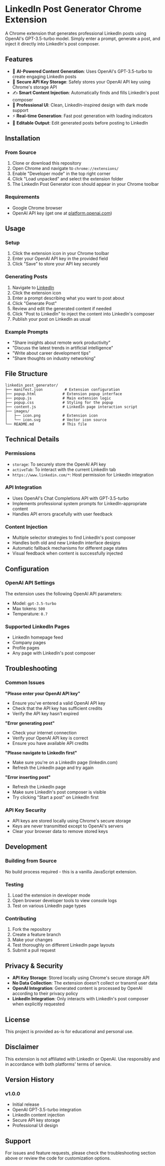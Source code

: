 # LinkedIn Post Generator Chrome Extension

A Chrome extension that generates professional LinkedIn posts using OpenAI's GPT-3.5-turbo model. Simply enter a prompt, generate a post, and inject it directly into LinkedIn's post composer.

## Features

- 🤖 **AI-Powered Content Generation**: Uses OpenAI's GPT-3.5-turbo to create engaging LinkedIn posts
- 🔐 **Secure API Key Storage**: Safely stores your OpenAI API key using Chrome's storage API
- ✍️ **Smart Content Injection**: Automatically finds and fills LinkedIn's post composer
- 🎨 **Professional UI**: Clean, LinkedIn-inspired design with dark mode support
- ⚡ **Real-time Generation**: Fast post generation with loading indicators
- 📝 **Editable Output**: Edit generated posts before posting to LinkedIn

## Installation

### From Source

1. Clone or download this repository
2. Open Chrome and navigate to `chrome://extensions/`
3. Enable "Developer mode" in the top right corner
4. Click "Load unpacked" and select the extension folder
5. The LinkedIn Post Generator icon should appear in your Chrome toolbar

### Requirements

- Google Chrome browser
- OpenAI API key (get one at [platform.openai.com](https://platform.openai.com/api-keys))

## Usage

### Setup
1. Click the extension icon in your Chrome toolbar
2. Enter your OpenAI API key in the provided field
3. Click "Save" to store your API key securely

### Generating Posts
1. Navigate to [LinkedIn](https://www.linkedin.com)
2. Click the extension icon
3. Enter a prompt describing what you want to post about
4. Click "Generate Post"
5. Review and edit the generated content if needed
6. Click "Post to LinkedIn" to inject the content into LinkedIn's composer
7. Publish your post on LinkedIn as usual

### Example Prompts
- "Share insights about remote work productivity"
- "Discuss the latest trends in artificial intelligence"
- "Write about career development tips"
- "Share thoughts on industry networking"

## File Structure

```
linkedin_post_generator/
├── manifest.json          # Extension configuration
├── popup.html            # Extension popup interface
├── popup.js              # Main extension logic
├── popup.css             # Styling for the popup
├── content.js            # LinkedIn page interaction script
├── images/
│   ├── icon.png          # Extension icon
│   └── icon.svg          # Vector icon source
└── README.md             # This file
```

## Technical Details

### Permissions
- `storage`: To securely store the OpenAI API key
- `activeTab`: To interact with the current LinkedIn tab
- `https://www.linkedin.com/*`: Host permission for LinkedIn integration

### API Integration
- Uses OpenAI's Chat Completions API with GPT-3.5-turbo
- Implements professional system prompts for LinkedIn-appropriate content
- Handles API errors gracefully with user feedback

### Content Injection
- Multiple selector strategies to find LinkedIn's post composer
- Handles both old and new LinkedIn interface designs
- Automatic fallback mechanisms for different page states
- Visual feedback when content is successfully injected

## Configuration

### OpenAI API Settings
The extension uses the following OpenAI API parameters:
- Model: `gpt-3.5-turbo`
- Max tokens: `500`
- Temperature: `0.7`

### Supported LinkedIn Pages
- LinkedIn homepage feed
- Company pages
- Profile pages
- Any page with LinkedIn's post composer

## Troubleshooting

### Common Issues

**"Please enter your OpenAI API key"**
- Ensure you've entered a valid OpenAI API key
- Check that the API key has sufficient credits
- Verify the API key hasn't expired

**"Error generating post"**
- Check your internet connection
- Verify your OpenAI API key is correct
- Ensure you have available API credits

**"Please navigate to LinkedIn first"**
- Make sure you're on a LinkedIn page (linkedin.com)
- Refresh the LinkedIn page and try again

**"Error inserting post"**
- Refresh the LinkedIn page
- Make sure LinkedIn's post composer is visible
- Try clicking "Start a post" on LinkedIn first

### API Key Security
- API keys are stored locally using Chrome's secure storage
- Keys are never transmitted except to OpenAI's servers
- Clear your browser data to remove stored keys

## Development

### Building from Source
No build process required - this is a vanilla JavaScript extension.

### Testing
1. Load the extension in developer mode
2. Open browser developer tools to view console logs
3. Test on various LinkedIn page types

### Contributing
1. Fork the repository
2. Create a feature branch
3. Make your changes
4. Test thoroughly on different LinkedIn page layouts
5. Submit a pull request

## Privacy & Security

- **API Key Storage**: Stored locally using Chrome's secure storage API
- **No Data Collection**: The extension doesn't collect or transmit user data
- **OpenAI Integration**: Generated content is processed by OpenAI according to their privacy policy
- **LinkedIn Integration**: Only interacts with LinkedIn's post composer when explicitly requested

## License

This project is provided as-is for educational and personal use.

## Disclaimer

This extension is not affiliated with LinkedIn or OpenAI. Use responsibly and in accordance with both platforms' terms of service.

## Version History

### v1.0.0
- Initial release
- OpenAI GPT-3.5-turbo integration
- LinkedIn content injection
- Secure API key storage
- Professional UI design

## Support

For issues and feature requests, please check the troubleshooting section above or review the code for customization options.